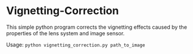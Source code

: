 # Vignetting-Correction

This simple python program corrects the vignetting effects caused by the properties of the lens system and image sensor.

Usage: `python vignetting_correction.py path_to_image`
